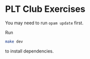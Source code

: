 # PLT Club Exercises

You may need to run `opam update` first.

Run
```sh
make dev
```
to install dependencies.
